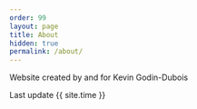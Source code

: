 ```yaml
---
order: 99
layout: page
title: About
hidden: true
permalink: /about/
---
```


Website created by and for Kevin Godin-Dubois

Last update {{ site.time }}
